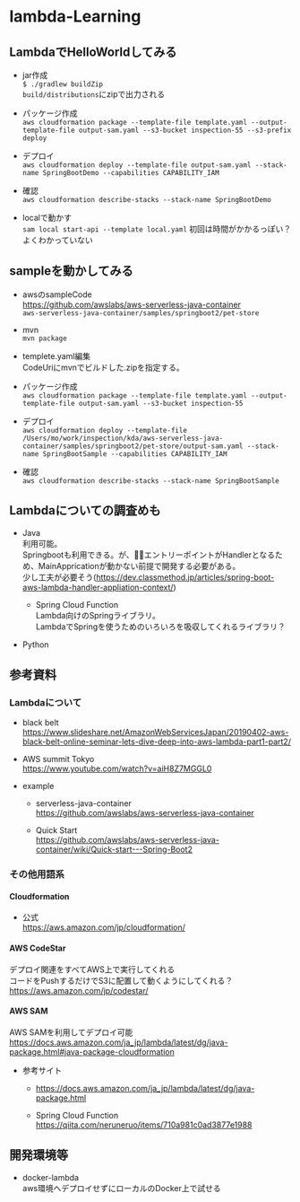 # lambda-Learning

## LambdaでHelloWorldしてみる  

* jar作成  
  `$ ./gradlew buildZip`  
  `build/distributions`にzipで出力される

* パッケージ作成  
  `aws cloudformation package --template-file template.yaml --output-template-file output-sam.yaml --s3-bucket inspection-55 --s3-prefix deploy`

* デプロイ  
  `aws cloudformation deploy --template-file output-sam.yaml --stack-name SpringBootDemo --capabilities CAPABILITY_IAM`

* 確認  
  `aws cloudformation describe-stacks --stack-name SpringBootDemo`


* localで動かす  
  `sam local start-api --template local.yaml`
  初回は時間がかかるっぽい？  
  よくわかっていない  

## sampleを動かしてみる

* awsのsampleCode  
  https://github.com/awslabs/aws-serverless-java-container  
  `aws-serverless-java-container/samples/springboot2/pet-store`

* mvn  
  `mvn package`

* templete.yaml編集  
  CodeUriにmvnでビルドした.zipを指定する。

* パッケージ作成  
  `aws cloudformation package --template-file template.yaml --output-template-file output-sam.yaml --s3-bucket inspection-55`

* デプロイ  
  `aws cloudformation deploy --template-file /Users/mo/work/inspection/kda/aws-serverless-java-container/samples/springboot2/pet-store/output-sam.yaml --stack-name SpringBootSample --capabilities CAPABILITY_IAM`

* 確認  
  `aws cloudformation describe-stacks --stack-name SpringBootSample`



## Lambdaについての調査めも

* Java  
  利用可能。  
  Springbootも利用できる。が、エントリーポイントがHandlerとなるため、MainAppricationが動かない前提で開発する必要がある。  
  少し工夫が必要そう(https://dev.classmethod.jp/articles/spring-boot-aws-lambda-handler-appliation-context/)  
  * Spring Cloud Function  
    Lambda向けのSpringライブラリ。  
    LambdaでSpringを使うためのいろいろを吸収してくれるライブラリ？  
    
* Python



## 参考資料

### Lambdaについて

* black belt  
  https://www.slideshare.net/AmazonWebServicesJapan/20190402-aws-black-belt-online-seminar-lets-dive-deep-into-aws-lambda-part1-part2/


* AWS summit Tokyo  
  https://www.youtube.com/watch?v=aiH8Z7MGGL0


* example   
  * serverless-java-container  
    https://github.com/awslabs/aws-serverless-java-container

  * Quick Start  
    https://github.com/awslabs/aws-serverless-java-container/wiki/Quick-start---Spring-Boot2


### その他用語系

#### Cloudformation  
  * 公式  
    https://aws.amazon.com/jp/cloudformation/


#### AWS CodeStar  
  デプロイ関連をすべてAWS上で実行してくれる  
  コードをPushするだけでS3に配置して動くようにしてくれる？  
  https://aws.amazon.com/jp/codestar/


#### AWS SAM
  AWS SAMを利用してデプロイ可能  
  https://docs.aws.amazon.com/ja_jp/lambda/latest/dg/java-package.html#java-package-cloudformation

* 参考サイト
  * https://docs.aws.amazon.com/ja_jp/lambda/latest/dg/java-package.html

  * Spring Cloud Function  
    https://qiita.com/neruneruo/items/710a981c0ad3877e1988



## 開発環境等
* docker-lambda  
  aws環境へデプロイせずにローカルのDocker上で試せる  

